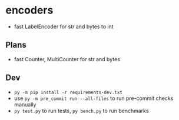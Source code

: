 # encoders

- fast LabelEncoder for str and bytes to int

## Plans

- fast Counter, MultiCounter for str and bytes

## Dev

- `py -m pip install -r requirements-dev.txt`
- use `py -m pre_commit run --all-files` to run pre-commit checks manually
- `py test.py` to run tests, `py bench.py` to run benchmarks
